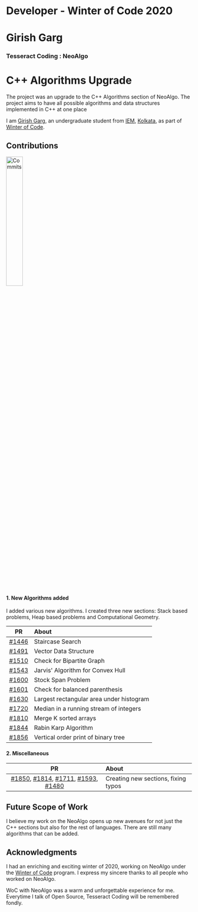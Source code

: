 
# Developer - Winter of Code 2020
# Girish Garg
### Tesseract Coding : NeoAlgo

# C++ Algorithms Upgrade

The project was an upgrade to the C++ Algorithms section of NeoAlgo. The project aims to have all possible algorithms and data structures implemented in C++ at one place

I am [Girish Garg](https://github.com/xprilion), an undergraduate student from [IEM](https://iem.edu.in/), [Kolkata](https://en.wikipedia.org/wiki/Kolkata), as part of [Winter of Code](https://winterofcode.com/). 

## Contributions

[<img width="30%" height="30%" src="https://i.ibb.co/FXW5xzj/Screenshot-9.png" alt="Commits" />](https://github.com/TesseractCoding/NeoAlgo/commits?author=gargVader) 

#### 1. New Algorithms added

I added various new algorithms. I created three new sections: Stack based problems, Heap based problems and Computational Geometry.

|PR |  About |
|:--:|:-|
| [#1446](https://github.com/TesseractCoding/NeoAlgo/pull/1446)  | Staircase Search  |
| [#1491](https://github.com/TesseractCoding/NeoAlgo/pull/1491)  | Vector Data Structure  |
| [#1510](https://github.com/TesseractCoding/NeoAlgo/pull/1510)  | Check for Bipartite Graph  |
| [#1543](https://github.com/TesseractCoding/NeoAlgo/pull/1543)  | Jarvis' Algorithm for Convex Hull  |
| [#1600](https://github.com/TesseractCoding/NeoAlgo/pull/1600)  | Stock Span Problem  |
| [#1601](https://github.com/TesseractCoding/NeoAlgo/pull/1601) | Check for balanced parenthesis |
| [#1630](https://github.com/TesseractCoding/NeoAlgo/pull/1630)  | Largest rectangular area under histogram  |
|[#1720](https://github.com/TesseractCoding/NeoAlgo/pull/1720) | Median in a running stream of integers |
|[#1810](https://github.com/TesseractCoding/NeoAlgo/pull/1810) | Merge K sorted arrays |
|[#1844](https://github.com/TesseractCoding/NeoAlgo/pull/1844) | Rabin Karp Algorithm|
|[#1856](https://github.com/TesseractCoding/NeoAlgo/pull/1856) | Vertical order print of binary tree |

#### 2. Miscellaneous

|PR |  About |
|:--:|:-|
|[#1850](https://github.com/TesseractCoding/NeoAlgo/pull/1850), [#1814](https://github.com/TesseractCoding/NeoAlgo/pull/1814), [#1711](https://github.com/TesseractCoding/NeoAlgo/pull/1711), [#1593](https://github.com/TesseractCoding/NeoAlgo/pull/1593), [#1480](https://github.com/TesseractCoding/NeoAlgo/pull/1480)  | Creating new sections, fixing typos  | 

## Future Scope of Work

I believe my work on the NeoAlgo opens up new avenues for not just the C++ sections but also for the rest of languages. There are still many algorithms that can be added.

## Acknowledgments

I had an enriching and exciting winter of 2020, working on NeoAlgo under the [Winter of Code](https://winterofcode.com/) program. I express my sincere thanks to all people who worked on NeoAlgo.

WoC with NeoAlgo was a warm and unforgettable experience for me. Everytime I talk of Open Source, Tesseract Coding will be remembered fondly.